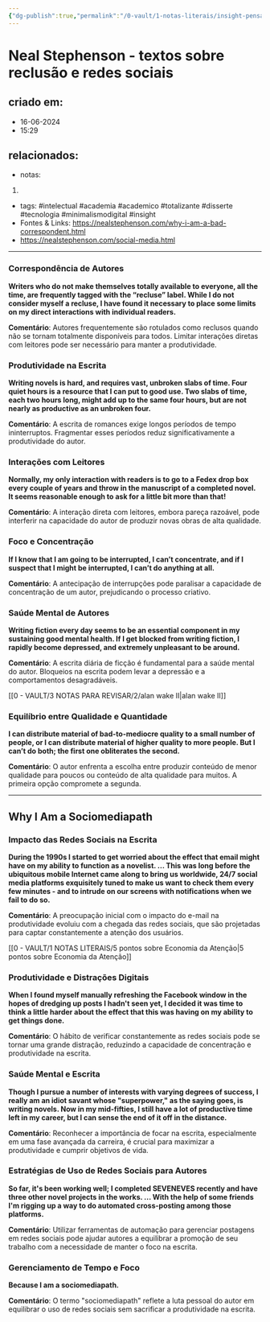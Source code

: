 ```yaml
---
{"dg-publish":true,"permalink":"/0-vault/1-notas-literais/insight-pensamento-e-meditacao/neal-stephenson-textos-sobre-reclusao-e-redes-sociais/","tags":["intelectual","academia","academico","totalizante","disserte","tecnologia","minimalismodigital","insight"],"dgHomeLink":true,"dgShowLocalGraph":true,"dgShowFileTree":true,"dgEnableSearch":true}
---
```


# Neal Stephenson - textos sobre reclusão e redes sociais

## criado em: 
- 16-06-2024
- 15:29
## relacionados:
- notas:
1. 
- tags: #intelectual #academia #academico #totalizante #disserte #tecnologia #minimalismodigital #insight 
- Fontes & Links: https://nealstephenson.com/why-i-am-a-bad-correspondent.html
- https://nealstephenson.com/social-media.html
---
### Correspondência de Autores

**Writers who do not make themselves totally available to everyone, all the time, are frequently tagged with the “recluse” label. While I do not consider myself a recluse, I have found it necessary to place some limits on my direct interactions with individual readers.** 

**Comentário**: Autores frequentemente são rotulados como reclusos quando não se tornam totalmente disponíveis para todos. Limitar interações diretas com leitores pode ser necessário para manter a produtividade.

### Produtividade na Escrita

**Writing novels is hard, and requires vast, unbroken slabs of time. Four quiet hours is a resource that I can put to good use. Two slabs of time, each two hours long, might add up to the same four hours, but are not nearly as productive as an unbroken four.** 

**Comentário**: A escrita de romances exige longos períodos de tempo ininterruptos. Fragmentar esses períodos reduz significativamente a produtividade do autor.

### Interações com Leitores

**Normally, my only interaction with readers is to go to a Fedex drop box every couple of years and throw in the manuscript of a completed novel. It seems reasonable enough to ask for a little bit more than that!** 

**Comentário**: A interação direta com leitores, embora pareça razoável, pode interferir na capacidade do autor de produzir novas obras de alta qualidade.

### Foco e Concentração

**If I know that I am going to be interrupted, I can’t concentrate, and if I suspect that I might be interrupted, I can’t do anything at all.**

**Comentário**: A antecipação de interrupções pode paralisar a capacidade de concentração de um autor, prejudicando o processo criativo.

### Saúde Mental de Autores

**Writing fiction every day seems to be an essential component in my sustaining good mental health. If I get blocked from writing fiction, I rapidly become depressed, and extremely unpleasant to be around.** 

**Comentário**: A escrita diária de ficção é fundamental para a saúde mental do autor. Bloqueios na escrita podem levar a depressão e a comportamentos desagradáveis.

[[0 - VAULT/3 NOTAS PARA REVISAR/2/alan wake II\|alan wake II]]

### Equilíbrio entre Qualidade e Quantidade

**I can distribute material of bad-to-mediocre quality to a small number of people, or I can distribute material of higher quality to more people. But I can’t do both; the first one obliterates the second.** 

**Comentário**: O autor enfrenta a escolha entre produzir conteúdo de menor qualidade para poucos ou conteúdo de alta qualidade para muitos. A primeira opção compromete a segunda.

---

## Why I Am a Sociomediapath

### Impacto das Redes Sociais na Escrita

**During the 1990s I started to get worried about the effect that email might have on my ability to function as a novelist. ... This was long before the ubiquitous mobile Internet came along to bring us worldwide, 24/7 social media platforms exquisitely tuned to make us want to check them every few minutes - and to intrude on our screens with notifications when we fail to do so.** 

**Comentário**: A preocupação inicial com o impacto do e-mail na produtividade evoluiu com a chegada das redes sociais, que são projetadas para captar constantemente a atenção dos usuários.

[[0 - VAULT/1 NOTAS LITERAIS/5 pontos sobre Economia da Atenção\|5 pontos sobre Economia da Atenção]]
### Produtividade e Distrações Digitais

**When I found myself manually refreshing the Facebook window in the hopes of dredging up posts I hadn't seen yet, I decided it was time to think a little harder about the effect that this was having on my ability to get things done.** 

**Comentário**: O hábito de verificar constantemente as redes sociais pode se tornar uma grande distração, reduzindo a capacidade de concentração e produtividade na escrita.

### Saúde Mental e Escrita

**Though I pursue a number of interests with varying degrees of success, I really am an idiot savant whose "superpower," as the saying goes, is writing novels. Now in my mid-fifties, I still have a lot of productive time left in my career, but I can sense the end of it off in the distance.** 

**Comentário**: Reconhecer a importância de focar na escrita, especialmente em uma fase avançada da carreira, é crucial para maximizar a produtividade e cumprir objetivos de vida.

### Estratégias de Uso de Redes Sociais para Autores

**So far, it's been working well; I completed SEVENEVES recently and have three other novel projects in the works. ... With the help of some friends I'm rigging up a way to do automated cross-posting among those platforms.** 

**Comentário**: Utilizar ferramentas de automação para gerenciar postagens em redes sociais pode ajudar autores a equilibrar a promoção de seu trabalho com a necessidade de manter o foco na escrita.

### Gerenciamento de Tempo e Foco

**Because I am a sociomediapath.** 

**Comentário**: O termo "sociomediapath" reflete a luta pessoal do autor em equilibrar o uso de redes sociais sem sacrificar a produtividade na escrita.
